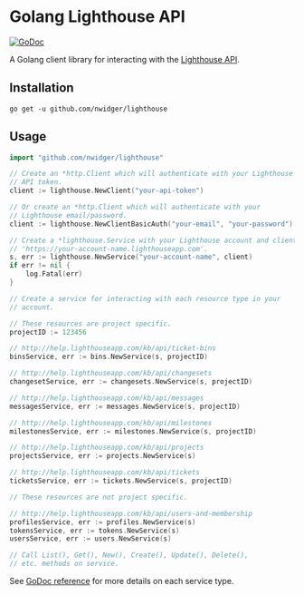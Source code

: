 Golang Lighthouse API
=====================

[![GoDoc](https://godoc.org/github.com/nwidger/lighthouse?status.svg)](https://godoc.org/github.com/nwidger/lighthouse)

A Golang client library for interacting with the
[Lighthouse API](http://lighthouseapp.com/api).

## Installation

```
go get -u github.com/nwidger/lighthouse
```

## Usage

``` go
import "github.com/nwidger/lighthouse"

// Create an *http.Client which will authenticate with your Lighthouse
// API token.
client := lighthouse.NewClient("your-api-token")

// Or create an *http.Client which will authenticate with your
// Lighthouse email/password.
client := lighthouse.NewClientBasicAuth("your-email", "your-password")

// Create a *lighthouse.Service with your Lighthouse account and client.
// 'https://your-account-name.lighthouseapp.com'.
s, err := lighthouse.NewService("your-account-name", client)
if err != nil {
	log.Fatal(err)
}

// Create a service for interacting with each resource type in your
// account.

// These resources are project specific.
projectID := 123456

// http://help.lighthouseapp.com/kb/api/ticket-bins
binsService, err := bins.NewService(s, projectID)

// http://help.lighthouseapp.com/kb/api/changesets
changesetService, err := changesets.NewService(s, projectID)

// http://help.lighthouseapp.com/kb/api/messages
messagesService, err := messages.NewService(s, projectID)

// http://help.lighthouseapp.com/kb/api/milestones
milestonesService, err := milestones.NewService(s, projectID)

// http://help.lighthouseapp.com/kb/api/projects
projectsService, err := projects.NewService(s)

// http://help.lighthouseapp.com/kb/api/tickets
ticketsService, err := tickets.NewService(s, projectID)

// These resources are not project specific.

// http://help.lighthouseapp.com/kb/api/users-and-membership
profilesService, err := profiles.NewService(s)
tokensService, err := tokens.NewService(s)
usersService, err := users.NewService(s)

// Call List(), Get(), New(), Create(), Update(), Delete(),
// etc. methods on service.
```

See [GoDoc reference](https://godoc.org/github.com/nwidger/lighthouse)
for more details on each service type.
